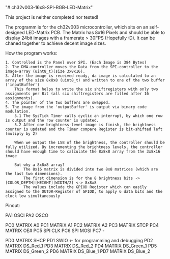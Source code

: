 "# ch32v003-16x8-SPI-RGB-LED-Matrix" 



This project is neither completed nor tested!




The programm is for the ch32v003 microcontroller, which sits on an self-designed LED-Matrix PCB.
The Matrix has 8x16 Pixels and should be able to display 24bit images with a framerate > 30FPS (Hopefully :D).
It can be chaned together to achieve decent image sizes.


How the program works:

    1. Controlled is the Panel over SPI. (Each Image is 384 Bytes)
    2. The DMA-controller moves the Data from the SPI-controller to the image-array (uint8_t)(size 3x8x16).
    3. After the image is received ready, da image is calculated to an array of the size 8x8x8 (uint8_t) and written to one of the two buffer ('inputBuffer')
        This format helps to write the six shiftregisters with only two assignments per Bit (all six shiftregisters are filled after 16 assignments).
    4. The pointer of the two buffers are swapped.
    5. The image from the 'outputBuffer' is output via binary code modulation.
        5.1 The SysTick Timer calls cyclic an interrupt, by which one row is output and the row counter is updated.
        5.2 After one brightness-level-image is finish, the brightness counter is updated and the Timer compare Register is bit-shifted left (muliply by 2)

        When we output the LSB of the brightness, the controller should be fully utilized. By incrementing the brightness levels, the controller should have enough time to calculate the 8x8x8 array from the 3x8x16 image

        But why a 8x8x8 array?
            The 8x16 matrix is divided into two 8x8 matrices (which are the last two dimensions).
            The first dimension is for the 8 brightness bits -> [COLOR_DEPTH][HEIGHT][WIDTH/2] <-> 8x8x8
            The values include the GPIOD Register which can easily assigned to the OUTDR-Register of GPIOD, to apply 6 data bits and the clock low simultaneously



Pinout:

PA1 OSCI
PA2 OSCO

PC0 MATRIX A0
PC1 MATRIX A1
PC2 MATRIX A2
PC3 MATRIX STCP
PC4 MATRIX OE#
PC5 SPI CLK
PC6 SPI MOSI
PC7 -

PD0 MATRIX SHCP
PD1	SWIO            <- for programming and debugging
PD2 MATRIX DS_Red_1
PD3 MATRIX DS_Red_2
PD4 MATRIX DS_Green_1
PD5 MATRIX DS_Green_2
PD6 MATRIX DS_Blue_1
PD7 MATRIX DS_Blue_2



